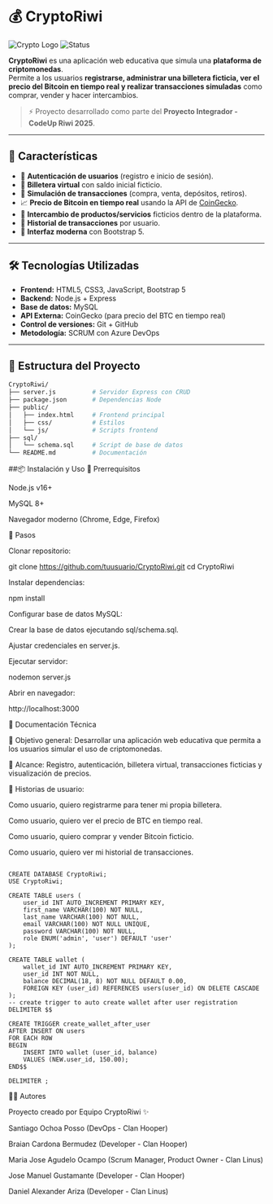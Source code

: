 # 💰 CryptoRiwi

![Crypto Logo](https://img.shields.io/badge/CryptoRiwi-Beta-blueviolet?style=for-the-badge&logo=bitcoin)
![Status](https://img.shields.io/badge/Status-In_Progress-yellow?style=for-the-badge)

**CryptoRiwi** es una aplicación web educativa que simula una **plataforma de criptomonedas**.  
Permite a los usuarios **registrarse, administrar una billetera ficticia, ver el precio del Bitcoin en tiempo real y realizar transacciones simuladas** como comprar, vender y hacer intercambios.  

> ⚡ Proyecto desarrollado como parte del **Proyecto Integrador - CodeUp Riwi 2025**.  

---

## 🚀 Características

- 🔐 **Autenticación de usuarios** (registro e inicio de sesión).
- 👛 **Billetera virtual** con saldo inicial ficticio.
- 💸 **Simulación de transacciones** (compra, venta, depósitos, retiros).
- 📈 **Precio de Bitcoin en tiempo real** usando la API de [CoinGecko](https://docs.coingecko.com/docs/10-mins-tutorial-guide).
- 🛒 **Intercambio de productos/servicios** ficticios dentro de la plataforma.
- 📜 **Historial de transacciones** por usuario.
- 🎨 **Interfaz moderna** con Bootstrap 5.

---

## 🛠️ Tecnologías Utilizadas

- **Frontend:** HTML5, CSS3, JavaScript, Bootstrap 5  
- **Backend:** Node.js + Express  
- **Base de datos:** MySQL  
- **API Externa:** CoinGecko (para precio del BTC en tiempo real)  
- **Control de versiones:** Git + GitHub  
- **Metodología:** SCRUM con Azure DevOps  

---

## 📂 Estructura del Proyecto

```bash
CryptoRiwi/
├── server.js          # Servidor Express con CRUD
├── package.json       # Dependencias Node
├── public/
│   ├── index.html     # Frontend principal
│   ├── css/           # Estilos
│   └── js/            # Scripts frontend
├── sql/
│   └── schema.sql     # Script de base de datos
└── README.md          # Documentación
```

##📦 Instalación y Uso
🔹 Prerrequisitos

Node.js
 v16+

MySQL
 8+

Navegador moderno (Chrome, Edge, Firefox)

🔹 Pasos

Clonar repositorio:

git clone https://github.com/tuusuario/CryptoRiwi.git
cd CryptoRiwi


Instalar dependencias:

npm install


Configurar base de datos MySQL:

Crear la base de datos ejecutando sql/schema.sql.

Ajustar credenciales en server.js.

Ejecutar servidor:

nodemon server.js


Abrir en navegador:

http://localhost:3000

📖 Documentación Técnica

📌 Objetivo general: Desarrollar una aplicación web educativa que permita a los usuarios simular el uso de criptomonedas.

📌 Alcance: Registro, autenticación, billetera virtual, transacciones ficticias y visualización de precios.

📌 Historias de usuario:

Como usuario, quiero registrarme para tener mi propia billetera.

Como usuario, quiero ver el precio de BTC en tiempo real.

Como usuario, quiero comprar y vender Bitcoin ficticio.

Como usuario, quiero ver mi historial de transacciones.


```

CREATE DATABASE CryptoRiwi;
USE CryptoRiwi;

CREATE TABLE users (
    user_id INT AUTO_INCREMENT PRIMARY KEY,
    first_name VARCHAR(100) NOT NULL,
    last_name VARCHAR(100) NOT NULL,
    email VARCHAR(100) NOT NULL UNIQUE,
    password VARCHAR(100) NOT NULL,
    role ENUM('admin', 'user') DEFAULT 'user'
);

CREATE TABLE wallet (
    wallet_id INT AUTO_INCREMENT PRIMARY KEY,
    user_id INT NOT NULL,
    balance DECIMAL(18, 8) NOT NULL DEFAULT 0.00,
    FOREIGN KEY (user_id) REFERENCES users(user_id) ON DELETE CASCADE
);
-- create trigger to auto create wallet after user registration
DELIMITER $$

CREATE TRIGGER create_wallet_after_user
AFTER INSERT ON users
FOR EACH ROW
BEGIN
    INSERT INTO wallet (user_id, balance)
    VALUES (NEW.user_id, 150.00);
END$$

DELIMITER ;

```


👨‍💻 Autores

Proyecto creado por Equipo CryptoRiwi ✨

Santiago Ochoa Posso (DevOps - Clan Hooper)

Braian Cardona Bermudez (Developer - Clan Hooper)

Maria Jose Agudelo Ocampo (Scrum Manager, Product Owner - Clan Linus)

Jose Manuel Gustamante (Developer - Clan Hooper)

Daniel Alexander Ariza (Developer - Clan Linus)
